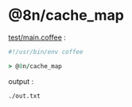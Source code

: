 [‼️]: ✏️README.mdt

# @8n/cache_map

[test/main.coffee](./test/main.coffee) :

```coffee
#!/usr/bin/env coffee

> @8n/cache_map
```

output :

```
./out.txt
```
